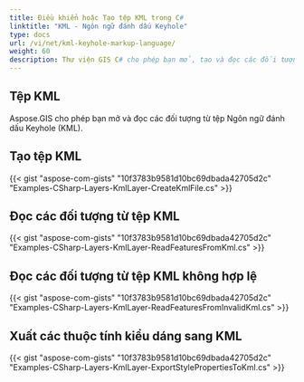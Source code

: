 ```yaml
---
title: Điều khiển hoặc Tạo tệp KML trong C#
linktitle: "KML - Ngôn ngữ đánh dấu Keyhole"
type: docs
url: /vi/net/kml-keyhole-markup-language/
weight: 60
description: Thư viện GIS C# cho phép bạn mở, tạo và đọc các đối tượng từ tệp Ngôn ngữ đánh dấu Keyhole (KML).
---
```


## **Tệp KML**
Aspose.GIS cho phép bạn mở và đọc các đối tượng từ tệp Ngôn ngữ đánh dấu Keyhole (KML).
## **Tạo tệp KML**
{{< gist "aspose-com-gists" "10f3783b9581d10bc69dbada42705d2c" "Examples-CSharp-Layers-KmlLayer-CreateKmlFile.cs" >}}
## **Đọc các đối tượng từ tệp KML**
{{< gist "aspose-com-gists" "10f3783b9581d10bc69dbada42705d2c" "Examples-CSharp-Layers-KmlLayer-ReadFeaturesFromKml.cs" >}}
## **Đọc các đối tượng từ tệp KML không hợp lệ**
{{< gist "aspose-com-gists" "10f3783b9581d10bc69dbada42705d2c" "Examples-CSharp-Layers-KmlLayer-ReadFeaturesFromInvalidKml.cs" >}}
## **Xuất các thuộc tính kiểu dáng sang KML**
{{< gist "aspose-com-gists" "10f3783b9581d10bc69dbada42705d2c" "Examples-CSharp-Layers-KmlLayer-ExportStylePropertiesToKml.cs" >}}
